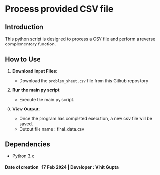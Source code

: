 # Process provided CSV file

## Introduction

This python script is designed to process a CSV file and perform a reverse complementary function.

## How to Use

1. **Download Input Files**:
   - Download the `problem_sheet.csv` file from this Github repository

2. **Run the main.py script**:
   - Execute the main.py script.

3. **View Output**:
   - Once the program has completed execution, a new csv file will be saved.
   - Output file name : final_data.csv


## Dependencies

- Python 3.x

#### Date of creation : 17 Feb 2024 | Developer : Vinit Gupta
